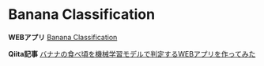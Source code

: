 # Banana Classification
**WEBアプリ**
[Banana Classification](http://banana-classification.ml/)

**Qiita記事**
[バナナの食べ頃を機械学習モデルで判定するWEBアプリを作ってみた](https://qiita.com/yusuke-saruya/private/ee39e99ee1e412751cac)
